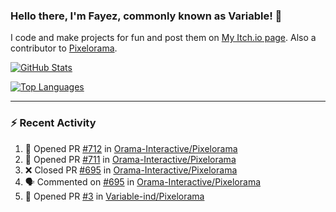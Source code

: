 ### Hello there, I'm Fayez, commonly known as Variable! 👋
I code and make projects for fun and post them on [My Itch.io page](https://variable-industries.itch.io/). Also a contributor to [Pixelorama](https://github.com/Orama-Interactive/Pixelorama).

[![GitHub Stats](https://github-readme-stats.vercel.app/api/?username=Variable-ind&show_icons=true&theme=merko)](https://github.com/anuraghazra/github-readme-stats)

[![Top Languages](https://github-readme-stats.vercel.app/api/top-langs/?username=Variable-ind&layout=compact&theme=merko)](https://github.com/anuraghazra/github-readme-stats)

---

### :zap: Recent Activity

<!--START_SECTION:activity-->
1. 💪 Opened PR [#712](https://github.com/Orama-Interactive/Pixelorama/pull/712) in [Orama-Interactive/Pixelorama](https://github.com/Orama-Interactive/Pixelorama)
2. 💪 Opened PR [#711](https://github.com/Orama-Interactive/Pixelorama/pull/711) in [Orama-Interactive/Pixelorama](https://github.com/Orama-Interactive/Pixelorama)
3. ❌ Closed PR [#695](https://github.com/Orama-Interactive/Pixelorama/pull/695) in [Orama-Interactive/Pixelorama](https://github.com/Orama-Interactive/Pixelorama)
4. 🗣 Commented on [#695](https://github.com/Orama-Interactive/Pixelorama/issues/695) in [Orama-Interactive/Pixelorama](https://github.com/Orama-Interactive/Pixelorama)
5. 💪 Opened PR [#3](https://github.com/Variable-ind/Pixelorama/pull/3) in [Variable-ind/Pixelorama](https://github.com/Variable-ind/Pixelorama)
<!--END_SECTION:activity-->

<!--
**Variable-ind/Variable-ind** is a ✨ _special_ ✨ repository because its `README.md` (this file) appears on your GitHub profile.

Here are some ideas to get you started:
- 🌱 I’m currently studying at ...
- 🔭 I’m currently working on ...
- 👯 I’m looking to collaborate on ...
- 🤔 I’m looking for help with ...
- 💬 Ask me about ...
- 📫 How to reach me: ...
- ⚡ Fun fact: ...
-->
